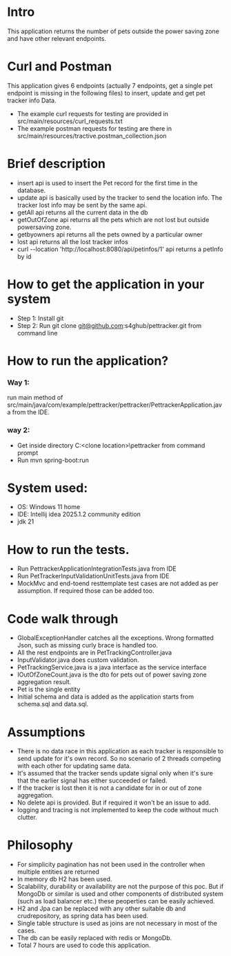 # Intro
This application returns the number of pets outside the power saving zone and have other relevant endpoints.

# Curl and Postman

This application gives 6 endpoints (actually 7 endpoints, get a single pet endpoint is missing in the following files) to insert, update and get pet tracker info Data.
- The example curl requests for testing are provided in src/main/resources/curl_requests.txt
- The example postman requests for testing are there in src/main/resources/tractive.postman_collection.json

# Brief description
- insert api is used to insert the Pet record for the first time in the database.
- update api is basically used by the tracker to send the location info. The tracker lost info may be sent by the same api.
- getAll api returns all the current data in the db
- getOutOfZone api returns all the pets which are not lost but outside powersaving zone.
- getbyowners api returns all the pets owned by a particular owner
- lost api returns all the lost tracker infos
- curl --location 'http://localhost:8080/api/petinfos/1'  api returns a petInfo by id

# How to get the application in your system
- Step 1: Install git
- Step 2: Run  git clone git@github.com:s4ghub/pettracker.git from command line

# How to run the application?

### Way 1: 
run main method of src/main/java/com/example/pettracker/pettracker/PettrackerApplication.java from the IDE.

### way 2:
- Get inside directory C:\<clone location>\pettracker from command prompt
- Run mvn spring-boot:run

# System used:

- OS: Windows 11 home
- IDE: Intellij idea 2025.1.2 community edition
- jdk 21

# How to run the tests.

- Run PettrackerApplicationIntegrationTests.java from IDE
- Run PetTrackerInputValidationUnitTests.java from IDE
- MockMvc and end-toend resttemplate test cases are not added as per assumption. If required those can be added too.

# Code walk through

- GlobalExceptionHandler catches all the exceptions. Wrong formatted Json, such as missing curly brace is handled too.
- All the rest endpoints are in PetTrackingController.java
- InputValidator.java does custom validation.
- PetTrackingService.java is a java interface as the service interface
- IOutOfZoneCount.java is the dto for pets out of power saving zone aggregation result.
- Pet is the single entity
- Initial schema and data is added as the application starts from schema.sql and data.sql.


# Assumptions

- There is no data race in this application as each tracker is responsible to send update for it's own record. So no scenario of 2 threads competing with each other for updating same data.
- It's assumed that the tracker sends update signal only when it's sure that the earlier signal has either succeeded or failed.
- If the tracker is lost then it is not a candidate for in or out of zone aggregation.
- No delete api is provided. But if required it won't be an issue to add.
- logging and tracing is not implemented to keep the code without much clutter.



# Philosophy

- For simplicity pagination has not been used in the controller when multiple entities are returned
- In memory db H2 has been used.
- Scalability, durability or availability are not the purpose of this poc. But if MongoDb or similar is used and other components of distributed system (such as load balancer etc.) these peoperties can be easily achieved.
- H2 and Jpa can be replaced with any other suitable db and crudrepository, as spring data has been used.
- Single table structure is used as joins are not necessary in most of the cases.
- The db can be easily replaced with redis or MongoDb.
- Total 7 hours are used to code this application.



